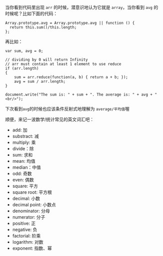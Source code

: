 


当你看到代码里出现 `arr` 的时候，潜意识地认为它就是 `array`，当你看到 `avg` 的时候呢？比如下面的代码：

```
Array.prototype.avg = Array.prototype.avg || function () {
  return this.sum()/this.length; 
};
```

再比如：

```
var sum, avg = 0;

// dividing by 0 will return Infinity
// arr must contain at least 1 element to use reduce
if (arr.length)
{
    sum = arr.reduce(function(a, b) { return a + b; });
    avg = sum / arr.length;
}

document.write("The sum is: " + sum + ". The average is: " + avg + "<br/>");
```

下次看到`avg`的时候也应该条件反射式地理解为 `average/平均值`喔


顺便，来记一波数学/统计常见的英文词汇吧：

> 
 - add: 加
 - substract: 减
 - multiply: 乘
 - divide：除
 - sum: 求和
 - mean: 均值
 - median：中值
 - odd: 奇数
 - even: 偶数
 - square: 平方
 - square root: 平方根
 - decimal: 小数
 - decimal point: 小数点
 - denominator: 分母
 - numerator: 分子
 - positive: 正
 - negative: 负
 - factorial: 阶乘
 - logarithm: 对数
 - exponent: 指数、幂
 
 

